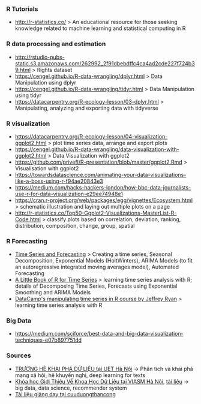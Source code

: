 ### R Tutorials
- http://r-statistics.co/ > An educational resource for those seeking knowledge related to machine learning and statistical computing in R

### R data processing and estimation
- http://rstudio-pubs-static.s3.amazonaws.com/262992_2f91dbebdffc4ca4ad2cde227f724b39.html > flights dataset
- https://cengel.github.io/R-data-wrangling/dplyr.html > Data Manipulation using dplyr
- https://cengel.github.io/R-data-wrangling/tidyr.html > Data Manipulation using tidyr
- https://datacarpentry.org/R-ecology-lesson/03-dplyr.html > Manipulating, analyzing and exporting data with tidyverse

### R visualization
- https://datacarpentry.org/R-ecology-lesson/04-visualization-ggplot2.html > plot time series data, arrange and export plots
- https://cengel.github.io/R-data-wrangling/data-visualization-with-ggplot2.html > Data Visualization with ggplot2
- https://github.com/privefl/R-presentation/blob/master/ggplot2.Rmd > Visualisation with ggplot2
- https://towardsdatascience.com/animating-your-data-visualizations-like-a-boss-using-r-f94ae20843e3
- https://medium.com/hacks-hackers-london/how-bbc-data-journalists-use-r-for-data-visualization-e29ee74948e1
- https://cran.r-project.org/web/packages/egg/vignettes/Ecosystem.html > schematic illustration and laying out multiple plots on a page
- http://r-statistics.co/Top50-Ggplot2-Visualizations-MasterList-R-Code.html > classify plots based on correlation, deviation, ranking, distribution, composition, change, group, spatial

### R Forecasting
- [Time Series and Forecasting](https://www.statmethods.net/advstats/timeseries.html) > Creating a time series, Seasonal Decomposition, Exponential Models (HoltWinters), ARIMA Models (to fit an autoregressive integrated moving averages model), Automated Forecasting
- [A Little Book of R for Time Series](https://a-little-book-of-r-for-time-series.readthedocs.io/en/latest/) > learning time series analysis with R; details of Decomposing Time Series, Forecasts using Exponential Smoothing and ARIMA Models
- [DataCamp's manipulating time series in R course by Jeffrey Ryan](https://www.datacamp.com/courses/manipulating-time-series-data-in-r-with-xts-zoo) > learning time series analysis with R

### Big Data
- https://medium.com/sciforce/best-data-and-big-data-visualization-techniques-e07b897751dd

### Sources
- [TRƯỜNG HÈ KHAI PHÁ DỮ LIỆU tại UET Hà Nội](http://fit.uet.vnu.edu.vn/dmss2016/) -> Phân tích và khai phá mạng xã hội, hệ khuyến nghị, deep learning for texts
- [Khóa học Giới Thiệu Về Khoa Học Dữ Liệu tại VIASM Hà Nội](https://viasm.edu.vn/hdkh/khoa-hoc-gioi-thieu-ve-khoa-hoc-du-lieu-tai-ha-noi), [tài liệu](http://www.jaist.ac.jp/~bao/DS2017/) -> big data, data science, recommender system
- [Tài liệu giảng dạy tại cuuduongthancong](https://cuuduongthancong.com/)
